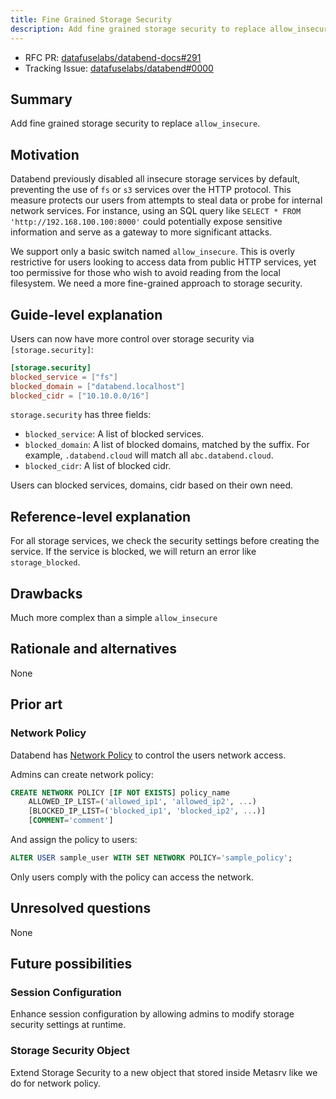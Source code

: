 ```yaml
---
title: Fine Grained Storage Security
description: Add fine grained storage security to replace allow_insecure
---
```


- RFC PR: [datafuselabs/databend-docs#291](https://github.com/datafuselabs/databend-docs/pull/291)
- Tracking Issue: [datafuselabs/databend#0000](https://github.com/datafuselabs/databend/issues/0000)

## Summary

Add fine grained storage security to replace `allow_insecure`.

## Motivation

Databend previously disabled all insecure storage services by default, preventing the use of `fs` or `s3` services over the HTTP protocol. This measure protects our users from attempts to steal data or probe for internal network services. For instance, using an SQL query like `SELECT * FROM 'http://192.168.100.100:8000'` could potentially expose sensitive information and serve as a gateway to more significant attacks.

We support only a basic switch named `allow_insecure`. This is overly restrictive for users looking to access data from public HTTP services, yet too permissive for those who wish to avoid reading from the local filesystem. We need a more fine-grained approach to storage security.

## Guide-level explanation

Users can now have more control over storage security via `[storage.security]`:

```toml
[storage.security]
blocked_service = ["fs"]
blocked_domain = ["databend.localhost"]
blocked_cidr = ["10.10.0.0/16"]
```

`storage.security` has three fields:

- `blocked_service`: A list of blocked services.
- `blocked_domain`: A list of blocked domains, matched by the suffix. For example, `.databend.cloud` will match all `abc.databend.cloud`.
- `blocked_cidr`: A list of blocked cidr.

Users can blocked services, domains, cidr based on their own need.

## Reference-level explanation

For all storage services, we check the security settings before creating the service. If the service is blocked, we will return an error like `storage_blocked`.

## Drawbacks

Much more complex than a simple `allow_insecure`

## Rationale and alternatives

None

## Prior art

### Network Policy

Databend has [Network Policy](https://databend.rs/sql/sql-commands/ddl/network-policy/) to control the users network access.

Admins can create network policy:

```sql
CREATE NETWORK POLICY [IF NOT EXISTS] policy_name
    ALLOWED_IP_LIST=('allowed_ip1', 'allowed_ip2', ...)
    [BLOCKED_IP_LIST=('blocked_ip1', 'blocked_ip2', ...)]
    [COMMENT='comment']
```

And assign the policy to users:

```sql
ALTER USER sample_user WITH SET NETWORK POLICY='sample_policy';
```

Only users comply with the policy can access the network.

## Unresolved questions

None

## Future possibilities

### Session Configuration

Enhance session configuration by allowing admins to modify storage security settings at runtime.

### Storage Security Object

Extend Storage Security to a new object that stored inside Metasrv like we do for network policy.
